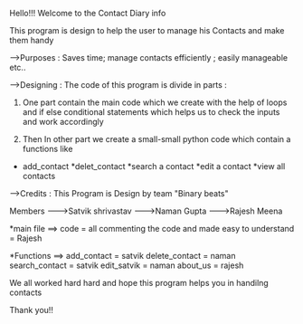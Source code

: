 Hello!!!   Welcome to the Contact Diary info 

 
This program is design to help the user to manage his Contacts and make them handy

-->Purposes : Saves time; manage contacts efficiently ; easily manageable etc..

-->Designing : The code of this program is divide in parts :
	  
1) One part contain the main code which we create with the help of loops and if else conditional statements
which helps us to check the inputs and work accordingly

2) Then In other part we create a small-small python code which contain a functions like 
* add_contact *delet_contact *search a contact *edit a contact *view all contacts 

-->Credits : This Program is Design by team "Binary beats" 

Members
--->Satvik shrivastav
--->Naman Gupta
--->Rajesh Meena

*main file ==> code = all
	       commenting the code and made easy to understand = Rajesh

*Functions ==> add_contact = satvik
	      delete_contact = naman
	      search_contact = satvik
	      edit_satvik = naman
	      about_us = rajesh

We all worked hard hard and hope this program helps you in handilng contacts

Thank you!!   
